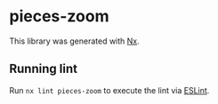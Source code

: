 # pieces-zoom

This library was generated with [Nx](https://nx.dev).

## Running lint

Run `nx lint pieces-zoom` to execute the lint via [ESLint](https://eslint.org/).

